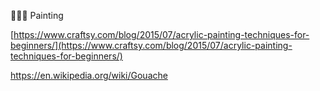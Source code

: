 👨🏼‍🎨 Painting

[https://www.craftsy.com/blog/2015/07/acrylic-painting-techniques-for-beginners/](https://www.craftsy.com/blog/2015/07/acrylic-painting-techniques-for-beginners/)

https://en.wikipedia.org/wiki/Gouache